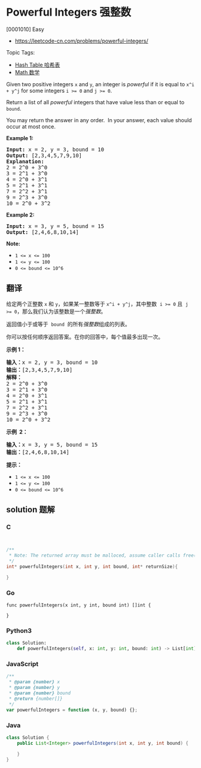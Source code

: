 # Powerful Integers 强整数

[0001010] Easy

- https://leetcode-cn.com/problems/powerful-integers/

Topic Tags:

- [Hash Table 哈希表](https://leetcode-cn.com/tag/hash-table/)
- [Math 数学](https://leetcode-cn.com/tag/math/)

Given two positive integers `x` and `y`, an integer is *powerful* if it is equal to `x^i + y^j` for some integers `i >= 0` and `j >= 0`.

Return a list of all _powerful_ integers that have value less than or equal to `bound`.

You may return the answer in any order.  In your answer, each value should occur at most once.

**Example 1:**

<pre><strong>Input: </strong>x = <span id="example-input-1-1">2</span>, y = <span id="example-input-1-2">3</span>, bound = <span id="example-input-1-3">10</span>
<strong>Output: </strong><span id="example-output-1">[2,3,4,5,7,9,10]</span>
<strong>Explanation: </strong>
2 = 2^0 + 3^0
3 = 2^1 + 3^0
4 = 2^0 + 3^1
5 = 2^1 + 3^1
7 = 2^2 + 3^1
9 = 2^3 + 3^0
10 = 2^0 + 3^2
</pre>

**Example 2:**

<pre><strong>Input: </strong>x = <span id="example-input-2-1">3</span>, y = <span id="example-input-2-2">5</span>, bound = <span id="example-input-2-3">15</span>
<strong>Output: </strong><span id="example-output-2">[2,4,6,8,10,14]</span>
</pre>

**Note:**

- `1 <= x <= 100`
- `1 <= y <= 100`
- `0 <= bound <= 10^6`

## 翻译

给定两个正整数 `x` 和 `y`，如果某一整数等于 `x^i + y^j`，其中整数  `i >= 0` 且  `j >= 0`，那么我们认为该整数是一个*强整数*。

返回值小于或等于  `bound`  的所有*强整数*组成的列表。

你可以按任何顺序返回答案。在你的回答中，每个值最多出现一次。

**示例 1：**

<pre><strong>输入：</strong>x = 2, y = 3, bound = 10
<strong>输出：</strong>[2,3,4,5,7,9,10]
<strong>解释： </strong>
2 = 2^0 + 3^0
3 = 2^1 + 3^0
4 = 2^0 + 3^1
5 = 2^1 + 3^1
7 = 2^2 + 3^1
9 = 2^3 + 3^0
10 = 2^0 + 3^2
</pre>

**示例  2：**

<pre><strong>输入：</strong>x = 3, y = 5, bound = 15
<strong>输出：</strong>[2,4,6,8,10,14]
</pre>

**提示：**

- `1 <= x <= 100`
- `1 <= y <= 100`
- `0 <= bound <= 10^6`

## solution 题解

### C

```c


/**
 * Note: The returned array must be malloced, assume caller calls free().
 */
int* powerfulIntegers(int x, int y, int bound, int* returnSize){

}


```

### Go

```golang
func powerfulIntegers(x int, y int, bound int) []int {

}
```

### Python3

```python
class Solution:
    def powerfulIntegers(self, x: int, y: int, bound: int) -> List[int]:

```

### JavaScript

```javascript
/**
 * @param {number} x
 * @param {number} y
 * @param {number} bound
 * @return {number[]}
 */
var powerfulIntegers = function (x, y, bound) {};
```

### Java

```java
class Solution {
    public List<Integer> powerfulIntegers(int x, int y, int bound) {

    }
}
```
